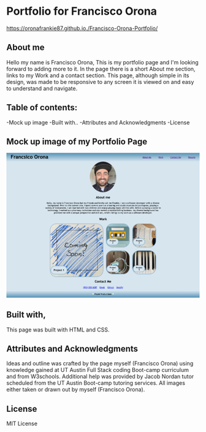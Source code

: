 # Portfolio for Francisco Orona

https://oronafrankie87.github.io./Francisco-Orona-Portfolio/

## About me
Hello my name is Francisco Orona, This is my portfolio page and I'm looking forward to adding more to it.  In the page there is a short About me section, links to my Work and a contact section.  This page, although simple in its design, was made to be responsive to any screen it is viewed on and easy to understand and navigate.

## Table of contents:
-Mock up image
-Built with..
-Attributes and Acknowledgments
-License

## Mock up image of my Portfolio Page
![Getting Started](./assets/Images/Francisco%20Orona%20Portfolio.png)

## Built with,
This page was built with HTML and CSS.  

## Attributes and Acknowledgments
Ideas and outline was crafted by the page myself (Francisco Orona) using knowledge gained at UT Austin Full Stack coding Boot-camp curriculum and from W3schools.  Additional help was provided by Jacob Nordan tutor scheduled from the UT Austin Boot-camp tutoring services.  All images either taken or drawn out by myself (Francisco Orona).

## License

MIT License
